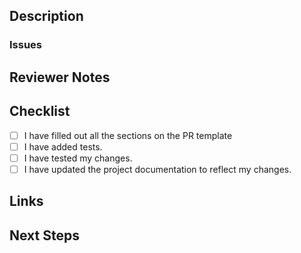 <!--------------------------------------------------------------------------
    👉 Write a concise but specific PR title in the box above.
--------------------------------------------------------------------------->

## Description

<!--------------------------------------------------------------------------
    Provide some background and a description of your work.
    What problem does this change solve?
    Is this a breaking change, chore, fix, feature, etc?
--------------------------------------------------------------------------->

### Issues

<!--------------------------------------------------------------------------
* List and link relevant issues here.
--------------------------------------------------------------------------->

## Reviewer Notes

<!--------------------------------------------------------------------------
    Provide some notes for reviewers to help them provide targeted
    feedback and testing.

    Are there particular areas of the code the reviewer should focus on?

    Are there any specific testing instructions or scenarios the reviewer?
--------------------------------------------------------------------------->

## Checklist

<!--- Review the list and put an x in the boxes that apply. -->

- [ ] I have filled out all the sections on the PR template
- [ ] I have added tests.
- [ ] I have tested my changes.
- [ ] I have updated the project documentation to reflect my changes.

## Links

<!--------------------------------------------------------------------------
    Include any relevant links where the reviewer can see your changes,
    such as a link to a deployed version.

    If there are no relevant links, you can remove this section.
--------------------------------------------------------------------------->

<!------------------------- DO NOT TOUCH THIS AREA -------------------------->
<!-- GENERATED_LINKS_START -->
<!-- GENERATED_LINKS_END -->
<!-- GENERATED_RESULTS_START -->
<!-- GENERATED_RESULTS_END -->
<!------------------------- DO NOT TOUCH THIS AREA -------------------------->

## Next Steps

<!--------------------------------------------------------------------------
    If there is relevant follow-up work to this PR,
    please list any existing issues or provide brief descriptions
    of what should come next.
--------------------------------------------------------------------------->
